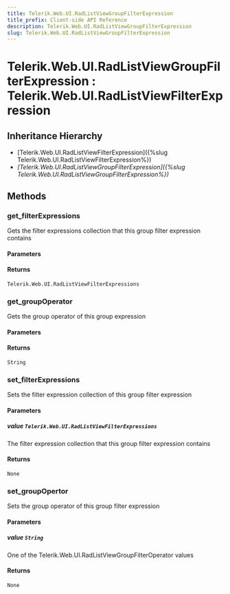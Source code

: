 ```yaml
---
title: Telerik.Web.UI.RadListViewGroupFilterExpression
title_prefix: Client-side API Reference
description: Telerik.Web.UI.RadListViewGroupFilterExpression
slug: Telerik.Web.UI.RadListViewGroupFilterExpression
---
```


# Telerik.Web.UI.RadListViewGroupFilterExpression : Telerik.Web.UI.RadListViewFilterExpression 

## Inheritance Hierarchy

* [Telerik.Web.UI.RadListViewFilterExpression]({%slug Telerik.Web.UI.RadListViewFilterExpression%})
* *[Telerik.Web.UI.RadListViewGroupFilterExpression]({%slug Telerik.Web.UI.RadListViewGroupFilterExpression%})*


## Methods

###  get_filterExpressions

Gets the filter expressions collection that this group filter expression contains

#### Parameters

#### Returns

`Telerik.Web.UI.RadListViewFilterExpressions` 

### get_groupOperator

Gets the group operator of this group expression

#### Parameters

#### Returns

`String` 

### set_filterExpressions

Sets the filter expression collection of this group filter expression

#### Parameters

##### value `Telerik.Web.UI.RadListViewFilterExpressions`

The filter expression collection that this group filter expression contains

#### Returns

`None` 

### set_groupOpertor

Sets the group operator of this group filter expression

#### Parameters

##### value `String`

One of the Telerik.Web.UI.RadListViewGroupFilterOperator values

#### Returns

`None` 



